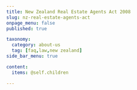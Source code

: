 ```yaml
---
title: New Zealand Real Estate Agents Act 2008
slug: nz-real-estate-agents-act
onpage_menu: false
published: true

taxonomy:
  category: about-us
  tag: [faq,law,new zealand]
side_bar_menu: true

content:
  items: @self.children

---
```

